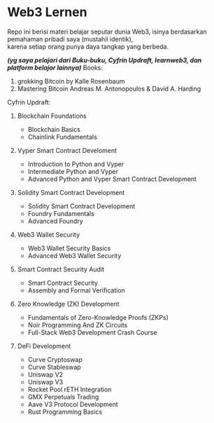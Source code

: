 # Web3 Lernen
Repo ini berisi materi belajar seputar dunia Web3, isinya berdasarkan pemahaman pribadi saya (mustahil identik), <br>
karena setiap orang punya daya tangkap yang berbeda.

***(yg saya pelajari dari Buku-buku, Cyfrin Updraft, learnweb3, dan platform belajar lainnya)***
Books:

01. grokking Bitcoin by Kalle Rosenbaum
02. Mastering Bitcoin Andreas M. Antonopoulos & David A. Harding

Cyfrin Updraft:

1. Blockchain Foundations
	* Blockchain Basics
	* Chainlink Fundamentals
	
2. Vyper Smart Contract Develoment
	* Introduction to Python and Vyper
	* Intermediate Python and Vyper
	* Advanced Python and Vyper Smart Contract Development
	
3. Solidity Smart Contract Development
	* Solidity Smart Contract Development
	* Foundry Fundamentals
	* Advanced Foundry

4. Web3 Wallet Security
	* Web3 Wallet Security Basics
	* Advanced Web3 Wallet Security

5. Smart Contract Security Audit
	* Smart Contract Security
	* Assembly and Formal Verification

6. Zero Knowledge (ZK) Development
	* Fundamentals of Zero-Knowledge Proofs (ZKPs)
	* Noir Programming And ZK Circuits
	* Full-Stack Web3 Development Crash Course

7. 	DeFi Development
	* Curve Cryptoswap
	* Curve Stableswap
	* Uniswap V2
	* Uniswap V3
	* Rocket Pool rETH Integration
	* GMX Perpetuals Trading
	* Aave V3 Protocol Development
	* Rust Programming Basics
